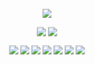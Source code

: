<p align="center" width="100%">
<img src="https://github-profile-trophy.vercel.app/?username=criske&margin-w=8*no-bg=true"/> 
<br/><br/>
  <img src="https://github-readme-stats.vercel.app/api?username=criske&show_icons=true&locale=en"/>
  <img src="https://github-readme-stats.vercel.app/api/top-langs/?username=criske&layout=compact"/>
</p>

<p align="center" width="100%">
  <img src="https://badgen.net/badge/%23/java"/>
  <img src="https://badgen.net/badge/%23/kotlin/yellow"/>
  <img src="https://badgen.net/badge/%23/javascript/black"/>
  <img src="https://badgen.net/badge/%23/android%2Ddev/green"/>
  <img src="https://badgen.net/badge/%23/mobile%2Ddev/blue"/>
  <img src="https://badgen.net/badge/%23/web%2Ddev/purple"/>
  <img src="https://badgen.net/badge/%23/backend%2Ddev/gray"/>
</p>

